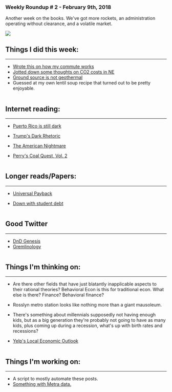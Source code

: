 ### Weekly Roundup # 2 - February 9th, 2018

Another week on the books. We've got more rockets, an administration operating without clearance, and a volatile market.

![](https://farm5.staticflickr.com/4748/39455823734_ee6e89f7d1_z.jpg)


## Things I did this week:
------
* [Wrote this on how my commute works](http://connorwaldoch.com/blog/2018/02/07/Notes-How-Metro-Works)
* [Jotted down some thoughts on CO2 costs in NE](http://connorwaldoch.com/blog/2018/02/06/Notes-New-England-CO2)
* [Ground source is not geothermal](http://connorwaldoch.com/blog/2018/02/05/Your-Heat-Pump-is-not-Geothermal)
* Guessed at my own lentil soup recipe that turned out to be pretty enjoyable. 

![]()
## Internet reading:
------
* [Puerto Rico is still dark](https://www.washingtonpost.com/amphtml/local/education/why-cant-i-have-my-life-back-in-puerto-rico-living-and-learning-in-the-dark/2018/01/29/09120c4e-fed9-11e7-bb03-722769454f82_story.html)

* [Trump's Dark Rhetoric](https://niskanencenter.org/blog/the-weight-of-the-words/)

* [The American Nightmare](https://amp.cnn.com/cnn/2018/02/08/middleeast/deportee-us-intl/index.html?)

* [Perry's Coal Quest, Vol. 2](https://www.bloomberg.com/amp/news/articles/2018-02-09/rick-perry-is-said-to-be-weighing-another-way-to-save-coal-units#click=https://t.co/Z6RHypdNmD)

![]()
## Longer reads/Papers:
------
* [Universal Payback](http://www.nber.org/papers/w24112)

* [Down with student debt](http://www.levyinstitute.org/publications/the-macroeconomic-effects-of-student-debt-cancellation)

![]()
## Good Twitter
------
* [DnD Genesis](https://twitter.com/mikemearls/status/915337841261002752)
* [Gremlinology](https://twitter.com/g2institute/status/961073685418344448)

![]()
## Things I'm thinking on:
------
* Are there other fields that have just blatantly inapplicable aspects to their rational theories? Behavioral Econ is this for traditional econ. What else is there? Finance? Behavioral finance?

* Rosslyn metro station looks like nothing more than a giant mausoleum.

* There's something about millennials supposedly not having enough kids, but as a big generation they're probably not going to have as many kids, plus coming up during a recession, what's up with birth rates and recessions?

* [Yelp's Local Economic Outlook](https://www.yahoo.com/amphtml/finance/news/yelp-releases-local-economic-outlook-140000060.html#click=https://t.co/2DY6EKpBqa)

![]()
## Things I'm working on:
------
* A script to mostly automate these posts.
* [Something with Metra data.](https://metrarail.com/about-metra/reports-documents/operations-ridership-data/station-level-data)


